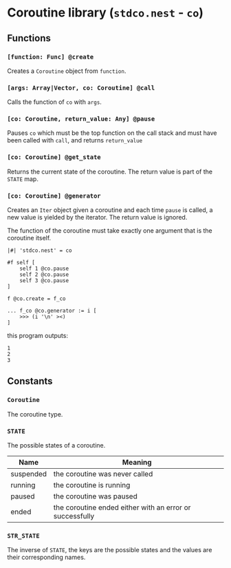 # Coroutine library (`stdco.nest` - `co`)

## Functions

### `[function: Func] @create`

Creates a `Coroutine` object from `function`.

### `[args: Array|Vector, co: Coroutine] @call`

Calls the function of `co` with `args`.

### `[co: Coroutine, return_value: Any] @pause`

Pauses `co` which must be the top function on the call stack and must have been
called with `call`, and returns `return_value`

### `[co: Coroutine] @get_state`

Returns the current state of the coroutine. The return value is part of the
`STATE` map.

### `[co: Coroutine] @generator`

Creates an `Iter` object given a coroutine and each time `pause` is called, a
new value is yielded by the iterator. The return value is ignored.

The function of the coroutine must take exactly one argument that is the
coroutine itself.

```text
|#| 'stdco.nest' = co

#f self [
    self 1 @co.pause
    self 2 @co.pause
    self 3 @co.pause
]

f @co.create = f_co

... f_co @co.generator := i [
    >>> (i '\n' ><)
]
```

this program outputs:

```text
1
2
3
```

## Constants

### `Coroutine`

The coroutine type.

### `STATE`

The possible states of a coroutine.

| Name      | Meaning                                                  |
| --------- | -------------------------------------------------------- |
| suspended | the coroutine was never called                           |
| running   | the coroutine is running                                 |
| paused    | the coroutine was paused                                 |
| ended     | the coroutine ended either with an error or successfully |

### `STR_STATE`

The inverse of `STATE`, the keys are the possible states and the values are
their corresponding names.
